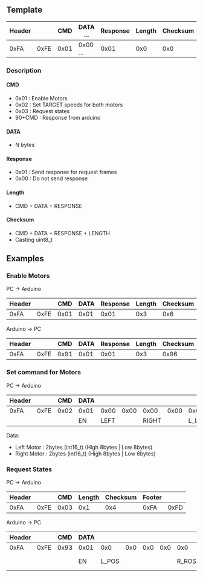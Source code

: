 ## Template

| Header |      | CMD  | DATA ... | Response | Length | Checksum | Footer |       |
| ---    | ---  | ---  | ---      | ---      | ---    | ---      | ---    | ---   |
| 0xFA   | 0xFE | 0x01 | 0x00 ... | 0x01     | 0x0    | 0x0      | 0xFA   |  0xFD |


### Description
#### CMD
- 0x01 : Enable Motors
- 0x02 : Set TARGET speeds for both motors
- 0x03 : Request states
- 90+CMD : Response from arduino

#### DATA
- N bytes


#### Response
- 0x01 : Send response for request frames
- 0x00 : Do not send response

#### Length
- CMD + DATA + RESPONSE

#### Checksum
- CMD + DATA + RESPONSE + LENGTH
- Casting uint8_t


## Examples

### Enable Motors

PC -> Arduino

| Header |      | CMD  | DATA | Response | Length | Checksum | Footer |       |
| ---    | ---  | ---  | ---  | ---      | ---    | ---      | ---    | ---   |
| 0xFA   | 0xFE | 0x01 | 0x01 | 0x01     | 0x3    | 0x6      | 0xFA   |  0xFD |

Arduino -> PC

| Header |      | CMD  | DATA | Response | Length | Checksum | Footer |       |
| ---    | ---  | ---  | ---  | ---      | ---    | ---      | ---    | ---   |
| 0xFA   | 0xFE | 0x91 | 0x01 | 0x01     | 0x3    | 0x96      | 0xFA   |  0xFD |

### Set command for Motors

PC -> Arduino

| Header |      | CMD  | DATA |       |       |       |       |        |         |  Response | Length | Checksum | Footer |       |
| ---    | ---  | ---  | ---  |  ---  | ---   | ---   | ---   | ---    |  ---    |  ---      | ---    |  ---     | ---    | ---   |
| 0xFA   | 0xFE | 0x02 | 0x01 |  0x00 | 0x00  | 0x00  | 0x00  | 0x0    |  0x0    |  0x0      |   0x9  | 0xC      | 0xFA   |  0xFD |
|        |      |      | EN   |  LEFT |       | RIGHT |       | L_LAMP |  R_LAMP |           |        |          |        |       |


Data:
- Left Motor : 2bytes (int16_t) (High 8bytes | Low 8bytes)
- Right Motor : 2bytes (int16_t) (High 8bytes | Low 8bytes)


### Request States

PC -> Arduino

| Header |      | CMD  | Length | Checksum | Footer |       |
| ---    | ---  | ---  | ---    | ---      | ---    | ---   |
| 0xFA   | 0xFE | 0x03 | 0x1    | 0x4      | 0xFA   |  0xFD |

Arduino -> PC

| Header |      | CMD  | DATA |       |     |     |     |         |     |     |     |        |        |        |        |  Length | Checksum | Footer |       |
| ---    | ---  | ---  | ---  | ---   | --- | --- | --- | ---     | --- | --- | --- | ---    | ---    |   ---  | ---    |   ---   | ---      | ---    | ---   |
| 0xFA   | 0xFE | 0x93 | 0x01 | 0x0   | 0x0 | 0x0 | 0x0 | 0x0     | 0x0 | 0x0 | 0x0 | 0x0    | 0x0    | 0x0    | 0x0    |  0x0E   | 0xA1     | 0xFA   | 0xFD  |
|        |      |      | EN   | L_POS |    |      |     | R_ROS   |     |     |     | L_LAMP | R_LAMP | Sonar Sensor  |        |         |          |        |       |
